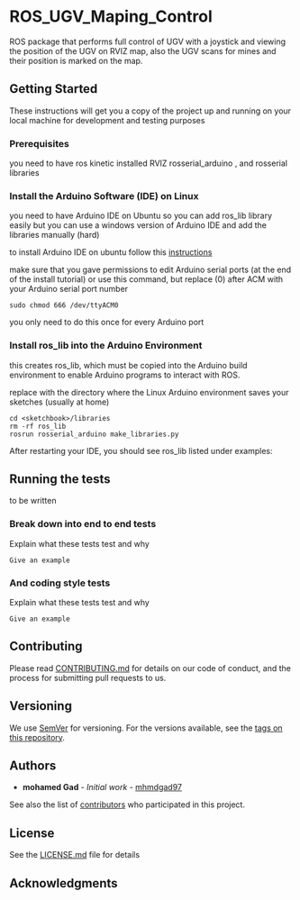 # ROS_UGV_Maping_Control

ROS package that performs full control of UGV with a joystick and viewing the position of the UGV on RVIZ map, also the UGV scans for mines and their position is marked on the map.

## Getting Started
These instructions will get you a copy of the project up and running on your local machine for development and testing purposes

### Prerequisites

you need to have ros kinetic installed
RVIZ
rosserial_arduino , and  rosserial libraries

### Install the Arduino Software (IDE) on Linux

you need to have Arduino IDE on Ubuntu so you can add ros_lib library easily
but you can use a windows version of Arduino IDE and add the libraries manually (hard)

to install Arduino IDE on ubuntu follow this [instructions](https://www.arduino.cc/en/Guide/Linux)

make sure that you gave permissions to edit Arduino serial ports (at the end of the install tutorial)
or use this command, but replace (0) after ACM with your Arduino serial port number
```
sudo chmod 666 /dev/ttyACM0
```
you only need to do this once for every Arduino port

### Install ros_lib into the Arduino Environment

this creates ros_lib, which must be copied into the Arduino build environment to enable Arduino programs to interact with ROS.


replace <sketchbook> with the directory where the Linux Arduino environment saves your sketches (usually at home)
```
cd <sketchbook>/libraries
rm -rf ros_lib
rosrun rosserial_arduino make_libraries.py
```
After restarting your IDE, you should see ros_lib listed under examples:

## Running the tests

to be written
### Break down into end to end tests

Explain what these tests test and why

```
Give an example
```

### And coding style tests

Explain what these tests test and why

```
Give an example
```

## Contributing

Please read [CONTRIBUTING.md]() for details on our code of conduct, and the process for submitting pull requests to us.

## Versioning

We use [SemVer](http://semver.org/) for versioning. For the versions available, see the [tags on this repository](https://github.com/mhmdgad97/ROS_UGV_Maping_Control/tags). 

## Authors

* **mohamed Gad** - *Initial work* - [mhmdgad97](https://github.com/mhmdgad97)

See also the list of [contributors](https://github.com/mhmdgad97/ROS_UGV_Maping_Control/contributors) who participated in this project.

## License

See the [LICENSE.md](LICENSE.md) file for details

## Acknowledgments
